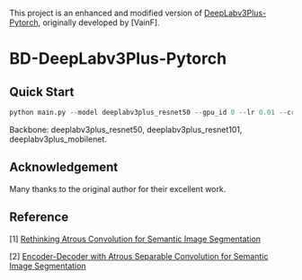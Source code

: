 This project is an enhanced and modified version of [DeepLabv3Plus-Pytorch](https://github.com/VainF/DeepLabV3Plus-Pytorch), originally developed by [VainF].

# BD-DeepLabv3Plus-Pytorch

## Quick Start 

```python
python main.py --model deeplabv3plus_resnet50 --gpu_id 0 --lr 0.01 --crop_size 1024 --batch_size 4 --output_stride 16
```
Backbone:  deeplabv3plus_resnet50, deeplabv3plus_resnet101, deeplabv3plus_mobilenet.

## Acknowledgement
Many thanks to the original author for their excellent work. 

## Reference

[1] [Rethinking Atrous Convolution for Semantic Image Segmentation](https://arxiv.org/abs/1706.05587)

[2] [Encoder-Decoder with Atrous Separable Convolution for Semantic Image Segmentation](https://arxiv.org/abs/1802.02611)
